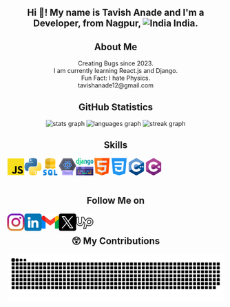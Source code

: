 <h2 align="center">Hi 👋! My name is Tavish Anade and I'm a Developer, from Nagpur, <img src="https://flagcdn.com/w40/in.png"
  srcset="https://flagcdn.com/w80/in.png 2x"
  width="40"
  height="27"
  alt="India"></img> India.<br/>
</h2>

<h2 align="center">About  Me </h2>
<p align="center">Creating Bugs since 2023.<br/>I am currently learning React.js and Django.<br/>Fun Fact: I hate Physics.<br/>
tavishanade12@gmail.com<br/>
</p>

<h2 align="center">GitHub Statistics</h2>
<div align="center">
  <img src="https://github-readme-stats.vercel.app/api?username=legendryflyer&hide_title=false&hide_rank=false&show_icons=true&include_all_commits=true&count_private=true&disable_animations=false&theme=dracula&locale=en&hide_border=false" height="150" alt="stats graph"  />
  <img src="https://github-readme-stats.vercel.app/api/top-langs?username=legendryflyer&locale=en&hide_title=false&layout=compact&card_width=320&langs_count=5&theme=dracula&hide_border=false" height="150" alt="languages graph"  />
  <img src="https://streak-stats.demolab.com?user=legendryflyer&locale=en&mode=daily&theme=dark&hide_border=false&border_radius=5&order=3" height="220" alt="streak graph"  />
</div>

<h2 align="center">Skills</h2>
<div>
  <a href="https://javascript.info/" target="_blank">
    <img align="left" title="JavaScript" alt="JavaScript" width="40px" src="images/javascript-39404.png" />
  </a>
  <a href="https://www.python.org/" target="_blank">
    <img align="left" title="Python" alt="Python" width="40px" src="images/python.png" />
  </a>
  <a href="https://www.w3schools.com/sql/default.asp" target="_blank">
    <img align="left" title="SQL" alt="SQL" width="40px" src="images/sql-server.png" />
  </a>
  <a href="https://react.dev/" target="_blank">
    <img align="left" title="React JS" alt="React Js" width="40px" src="images/react.png" />
  </a>
  <a href="https://www.djangoproject.com" target="_blank">
    <img align="left" title="Django " alt="Django" width="40px" src="images/django.png" />
  </a>
  <a href="https://www.w3schools.com/html/" target="_blank">
    <img align="left" title="HTML" alt="HTML" width="40px" src="images/html.png" />
  </a>
  <a href="https://www.w3schools.com/Css/" target="_blank">
    <img align="left" title="CSS" alt="CSS" width="40px" src="images/css-3.png" />
  </a>
  <a href="https://www.programiz.com/cpp-programming" target="_blank">
    <img align="left" title="c" alt="c" width="40px" src="images/c-.png" />
  </a>
  <a href="https://dotnet.microsoft.com/en-us/languages/csharp" target="_blank">
    <img align="left" title="C#" alt="C#" width="40px" src="images/c-sharp.png" />
  </a><br/>
</div>

###

<br/><h2 align="center">Follow Me on </h2>

<div>
  <a href="https://www.instagram.com/_.tavish" target="_blank">
    <img src="images/instagram (1).png" align="left" title="Instagram" alt="Instagram" width="40px">
  </a>  
  <a href="https://www.linkedin.com/in/tavish-anade-468680229/" target="_blank">
    <img src="images/linkedin.png" align="left" title="LinkedIn" alt="LinkedIn" width="40px">
  </a>
  <a href="https://mail.google.com/mail/u/0/?to=tavishanade12@gmail.com&su=&    body=&fs=1&tf=cm" target="_blank">
    <img src="images/gmail.png" align="left" title="G-mail" alt="G-mail" width="40px">
  </a>

  <a href="https://twitter.com/legendryflyer" target="_blank">
    <img src="images/twitter.png" align="left" title="X" alt="X" width="40px">
  </a> 
  <a href="https://www.upwork.com/freelancers/~01c50cafab587b6d25" target="_blank">
    <img src="images/icons8-upwork-500.png" align="left" title="upwork" alt="upwork" width="40px">
  </a> 
 
   
</div>

###

<br><h2 align="center"> 😲 My Contributions</h2>

<div>

<img src="https://raw.githubusercontent.com/legendryflyer/legendryflyer/output/snake.svg" alt="Snake animation" />

</div>




